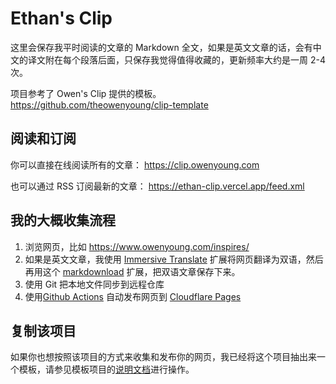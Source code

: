 # Ethan's Clip

这里会保存我平时阅读的文章的 Markdown 全文，如果是英文文章的话，会有中文的译文附在每个段落后面，只保存我觉得值得收藏的，更新频率大约是一周 2-4 次。

项目参考了 Owen's Clip 提供的模板。
<https://github.com/theowenyoung/clip-template>

## 阅读和订阅

你可以直接在线阅读所有的文章： <https://clip.owenyoung.com>

也可以通过 RSS 订阅最新的文章： <https://ethan-clip.vercel.app/feed.xml>

## 我的大概收集流程

1. 浏览网页，比如 <https://www.owenyoung.com/inspires/>
2. 如果是英文文章，我使用 [Immersive Translate](https://github.com/immersive-translate/immersive-translate) 扩展将网页翻译为双语，然后再用这个 [markdownload](https://github.com/theowenyoung/markdownload) 扩展，把双语文章保存下来。
3. 使用 Git 把本地文件同步到远程仓库
4. 使用[Github Actions](https://github.com/theowenyoung/clip/blob/main/.github/workflows/build-site.yml) 自动发布网页到 [Cloudflare Pages](https://pages.cloudflare.com/)

## 复制该项目

如果你也想按照该项目的方式来收集和发布你的网页，我已经将这个项目抽出来一个模板，请参见模板项目的[说明文档](https://github.com/theowenyoung/clip-template)进行操作。




